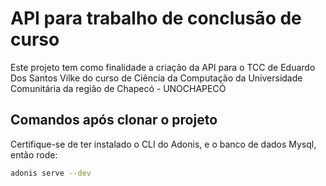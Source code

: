 # API para trabalho de conclusão de curso

Este projeto tem como finalidade a criação da API para o TCC de Eduardo Dos Santos Vilke do curso de Ciência da Computação da Universidade Comunitária da região de Chapecó - UNOCHAPECÓ

## Comandos após clonar o projeto

Certifique-se de ter instalado o CLI do Adonis, e o banco de dados Mysql, então rode:

```bash
adonis serve --dev
```